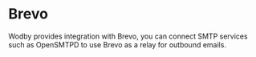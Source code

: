 # Brevo

Wodby provides integration with Brevo, you can connect SMTP services such as OpenSMTPD to use Brevo as a relay for outbound emails.
